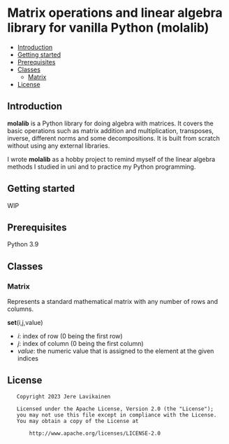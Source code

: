 # Matrix operations and linear algebra library for vanilla Python (molalib)

- [Introduction](#introduction)
- [Getting started](#getting-started)
- [Prerequisites](#prerequisites)
- [Classes](#classes)
  * [Matrix](#matrix)
- [License](#license)
<!-- toc -->

## Introduction

**molalib** is a Python library for doing algebra with matrices. It covers the basic operations such as matrix addition and multiplication, transposes, inverse, different norms and some decompositions. It is built from scratch without using any external libraries.

I wrote **molalib** as a hobby project to remind myself of the linear algebra methods I studied in uni and to practice my Python programming.

## Getting started

WIP

## Prerequisites

Python 3.9

## Classes

### Matrix

Represents a standard mathematical matrix with any number of rows and columns.

**set**(i,j,value)
- *i*: index of row (0 being the first row)
- *j*: index of column (0 being the first column)
- *value*: the numeric value that is assigned to the element at the given indices

## License

```
   Copyright 2023 Jere Lavikainen

   Licensed under the Apache License, Version 2.0 (the "License");
   you may not use this file except in compliance with the License.
   You may obtain a copy of the License at

       http://www.apache.org/licenses/LICENSE-2.0

```
